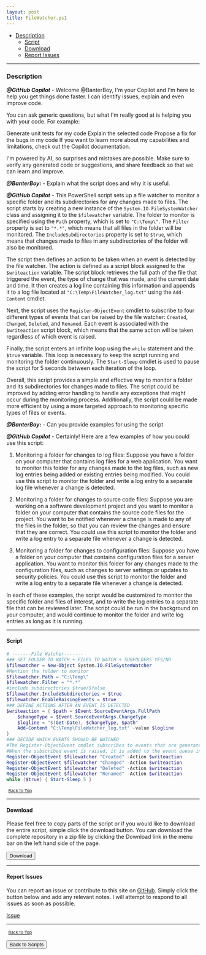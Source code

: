 ```yaml
---
layout: post
title: FileWatcher.ps1
---
```


- [Description](#description)
  - [Script](#script)
  - [Download](#download)
  - [Report Issues](#report-issues)

---

### Description

**_@GitHub Copilot_** - Welcome @BanterBoy, I'm your Copilot and I'm here to help you get things done faster. I can identify issues, explain and even improve code.

You can ask generic questions, but what I'm really good at is helping you with your code. For example:

Generate unit tests for my code
Explain the selected code
Propose a fix for the bugs in my code
If you want to learn more about my capabilities and limitations, check out the Copilot documentation.

I'm powered by AI, so surprises and mistakes are possible. Make sure to verify any generated code or suggestions, and share feedback so that we can learn and improve.

**_@BanterBoy:_** - Explain what the script does and why it is useful.

**_@GitHub Copilot_** - This PowerShell script sets up a file watcher to monitor a specific folder and its subdirectories for any changes made to files. The script starts by creating a new instance of the `System.IO.FileSystemWatcher` class and assigning it to the `$filewatcher` variable. The folder to monitor is specified using the `Path` property, which is set to `"C:\Temp\"`. The `Filter` property is set to `"*.*"`, which means that all files in the folder will be monitored. The `IncludeSubdirectories` property is set to `$true`, which means that changes made to files in any subdirectories of the folder will also be monitored.

The script then defines an action to be taken when an event is detected by the file watcher. The action is defined as a script block assigned to the `$writeaction` variable. The script block retrieves the full path of the file that triggered the event, the type of change that was made, and the current date and time. It then creates a log line containing this information and appends it to a log file located at `"C:\Temp\FileWatcher_log.txt"` using the `Add-Content` cmdlet.

Next, the script uses the `Register-ObjectEvent` cmdlet to subscribe to four different types of events that can be raised by the file watcher: `Created`, `Changed`, `Deleted`, and `Renamed`. Each event is associated with the `$writeaction` script block, which means that the same action will be taken regardless of which event is raised.

Finally, the script enters an infinite loop using the `while` statement and the `$true` variable. This loop is necessary to keep the script running and monitoring the folder continuously. The `Start-Sleep` cmdlet is used to pause the script for 5 seconds between each iteration of the loop.

Overall, this script provides a simple and effective way to monitor a folder and its subdirectories for changes made to files. The script could be improved by adding error handling to handle any exceptions that might occur during the monitoring process. Additionally, the script could be made more efficient by using a more targeted approach to monitoring specific types of files or events.

**_@BanterBoy:_** - Can you provide examples for using the script

**_@GitHub Copilot_** - Certainly! Here are a few examples of how you could use this script:

1. Monitoring a folder for changes to log files: Suppose you have a folder on your computer that contains log files for a web application. You want to monitor this folder for any changes made to the log files, such as new log entries being added or existing entries being modified. You could use this script to monitor the folder and write a log entry to a separate log file whenever a change is detected.

2. Monitoring a folder for changes to source code files: Suppose you are working on a software development project and you want to monitor a folder on your computer that contains the source code files for the project. You want to be notified whenever a change is made to any of the files in the folder, so that you can review the changes and ensure that they are correct. You could use this script to monitor the folder and write a log entry to a separate file whenever a change is detected.

3. Monitoring a folder for changes to configuration files: Suppose you have a folder on your computer that contains configuration files for a server application. You want to monitor this folder for any changes made to the configuration files, such as changes to server settings or updates to security policies. You could use this script to monitor the folder and write a log entry to a separate file whenever a change is detected.

In each of these examples, the script would be customized to monitor the specific folder and files of interest, and to write the log entries to a separate file that can be reviewed later. The script could be run in the background on your computer, and would continue to monitor the folder and write log entries as long as it is running.

---

#### Script

```powershell
# -------File Watcher-------
### SET FOLDER TO WATCH + FILES TO WATCH + SUBFOLDERS YES/NO
$filewatcher = New-Object System.IO.FileSystemWatcher
#Mention the folder to monitor
$filewatcher.Path = "C:\Temp\"
$filewatcher.Filter = "*.*"
#include subdirectories $true/$false
$filewatcher.IncludeSubdirectories = $true
$filewatcher.EnableRaisingEvents = $true
### DEFINE ACTIONS AFTER AN EVENT IS DETECTED
$writeaction = { $path = $Event.SourceEventArgs.FullPath
    $changeType = $Event.SourceEventArgs.ChangeType
    $logline = "$(Get-Date), $changeType, $path"
    Add-Content "C:\Temp\FileWatcher_log.txt" -value $logline
}
### DECIDE WHICH EVENTS SHOULD BE WATCHED
#The Register-ObjectEvent cmdlet subscribes to events that are generated by .NET objects on the local computer or on a remote computer.
#When the subscribed event is raised, it is added to the event queue in your session. To get events in the event queue, use the Get-Event cmdlet.
Register-ObjectEvent $filewatcher "Created" -Action $writeaction
Register-ObjectEvent $filewatcher "Changed" -Action $writeaction
Register-ObjectEvent $filewatcher "Deleted" -Action $writeaction
Register-ObjectEvent $filewatcher "Renamed" -Action $writeaction
while ($true) { Start-Sleep 5 }

```

<span style="font-size:11px;"><a href="#"><i class="fas fa-caret-up" aria-hidden="true" style="color: white; margin-right:5px;"></i>Back to Top</a></span>

---

#### Download

Please feel free to copy parts of the script or if you would like to download the entire script, simple click the download button. You can download the complete repository in a zip file by clicking the Download link in the menu bar on the left hand side of the page.

<button class="btn" type="submit" onclick="window.open('/PowerShell/NewFunctions/FileWatcher.ps1')">
    <i class="fa fa-cloud-download-alt">
    </i>
        Download
</button>

---

#### Report Issues

You can report an issue or contribute to this site on <a href="https://github.com/BanterBoy/scripts-blog/issues">GitHub</a>. Simply click the button below and add any relevant notes. I will attempt to respond to all issues as soon as possible.

<!-- Place this tag where you want the button to render. -->

<a class="github-button" href="https://github.com/BanterBoy/scripts-blog/issues/new?title=FileWatcher.ps1&body=There is a problem with this function. Please find details below." data-show-count="true" aria-label="Issue BanterBoy/scripts-blog on GitHub">Issue</a>

---

<span style="font-size:11px;"><a href="#"><i class="fas fa-caret-up" aria-hidden="true" style="color: white; margin-right:5px;"></i>Back to Top</a></span>

<a href="/menu/_pages/scripts.html">
    <button class="btn">
        <i class='fas fa-reply'>
        </i>
            Back to Scripts
    </button>
</a>

[1]: http://ecotrust-canada.github.io/markdown-toc
[2]: https://github.com/googlearchive/code-prettify
